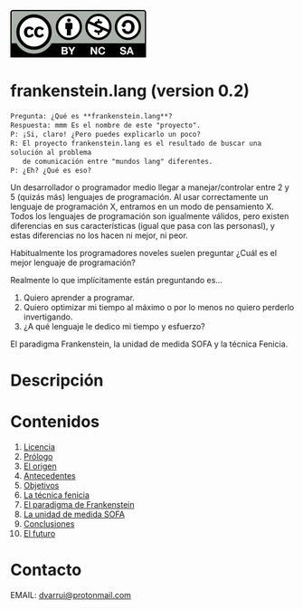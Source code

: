 
![CC_BY-NC-SA](images/by-nc-sa.svg)

# frankenstein.lang (version 0.2)

```
Pregunta: ¿Qué es **frankenstein.lang**?
Respuesta: mmm Es el nombre de este "proyecto".
P: ¡Si, claro! ¿Pero puedes explicarlo un poco?
R: El proyecto frankenstein.lang es el resultado de buscar una solución al problema
   de comunicación entre "mundos lang" diferentes.
P: ¿Eh? ¿Qué es eso?
```

Un desarrollador o programador medio llegar a manejar/controlar entre 2 y 5 (quizás más) lenguajes de programación. Al usar correctamente un lenguaje de programación X, entramos en un modo de pensamiento X.
Todos los lenguajes de programación son igualmente válidos, pero existen diferencias en sus características (igual que pasa con las personasl), y estas diferencias no los hacen ni mejor, ni peor.

Habitualmente los programadores noveles suelen preguntar ¿Cuál es el mejor lenguaje de programación?

Realmente lo que implícitamente están preguntando es...
1. Quiero aprender a programar.
2. Quiero optimizar mi tiempo al máximo o por lo menos no quiero perderlo invertigando.
3. ¿A qué lenguaje le dedico mi tiempo y esfuerzo?


El paradigma Frankenstein, la unidad de medida SOFA y la técnica Fenicia.


# Descripción


# Contenidos

1. [Licencia](LICENSE.md)
1. [Prólogo](prologo.md)
1. [El origen](origen.md)
1. [Antecedentes](docs/antecedentes.md)
1. [Objetivos](docs/objetivos.md)
1. [La técnica fenicia](docs/tecnica-fenicia.md)
1. [El paradigma de Frankenstein](docs/paradigma-frankenstein.md)
1. [La unidad de medida SOFA](docs/sofa.md)
1. [Conclusiones](docs/conclusiones.md)
1. [El futuro](docs/futuro.md)

# Contacto

EMAIL: dvarrui@protonmail.com
